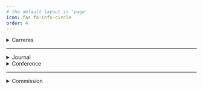 ```yaml
---
# the default layout is 'page'
icon: fas fa-info-circle
order: 4
---
```


<details>
<summary>Carreres</summary>

(주)은재팜 [스타트업]<br>
2023년 07월 01일 ~ 재직 중<br><br>

(주)은재팜 인턴 [동의대학교 이현섭 교수님 창업 회사]<br>
2023년 03월 01일 ~ 2023년 06월 30일<br><br>

ETRI 동계 연구 연수생 인턴 [ETRI 권용인 박사님]<br>
2023년 01월 01일 ~ 2023년 02월 24일<br><br>

ETRI 하계 연구 연수생 인턴 [ETRI 권용인 박사님]<br>
2022년 07월 01일 ~ 2022년 08월 31일<br><br>

</details>

<hr>

<details>
<summary>Journal</summary>

<a href="/assets/paper/2023_07_이기종_멀티코어_CPU에서_프로파일_기반_딥_러닝_연산_최적화_기법.pdf">
이기종 멀티코어 CPU에서 프로파일 기반 딥 러닝 연산 최적화 기법
</a><br>차주형, 권용인, 이제민.(2023). 전자공학회논문지<br><br>

<a href="/assets/paper/2023_05_아쿠아포닉스 환경에서의 작물 면적 데이터 AI 분석.pdf">
아쿠아포닉스 환경에서의 작물 면적 데이터 AI 분석
</a><br>최은영, 이현섭, 차주형, 이임건.(2023). 문화기술의 융합<br><br>

<a href="/assets/paper/2020_06_파이프 핸들링과 트리핑 공정에 사용되는 이동형 시추 장비들을 위한 충돌 방지 시스템용 시뮬레이터 설계.pdf">
파이프 핸들링과 트리핑 공정에 사용되는 이동형 시추 장비들을 위한 충돌 방지 시스템용 시뮬레이터 설계
</a><br>이재용, 구남국, 차주형, 권기연.(2020).한국CDE학회 논문집,25(2),182-191.<br><br>

<a href="/assets/paper/2020_02_효과적인 차량 선적을 위한 공간 배치의 최적화 기법.pdf">
효과적인 차량 선적을 위한 공간 배치의 최적화 기법
</a><br>차주형, 최진석, 배유수, 우영운.(2020).한국정보통신학회논문지,24(2),186-191.<br><br>

<a href="/assets/paper/2019_08_유전자 알고리즘을 이용한 효과적인 영상 생성 기법.pdf">
유전자 알고리즘을 이용한 효과적인 영상 생성 기법
</a><br>차주형, 우영운, 이임건.(2019),23(8),896-902.<br><br>

</details>

<details>
<summary>Conference</summary>

<a href="/assets/paper/2023_10_Deep_Learning_based_Motion_Recognition_Using_Sound_Event.pdf">
소리 정보를 이용한 딥 러닝 기반의 동작 인식
</a><br>차주형,배성준,박지은,이준혁,장시웅,이현섭.(2023).한국정보통신학회 54회 추계종합학술대회<br><br>

<a href="/assets/paper/2023_10_Aquaponics_through_real-time_flow_detection_Environmental_management_system_design.pdf">
영상 기반의 실시간 유량 감지를 통한 아쿠아포닉스 환경 유지 시스템 설계
</a><br>이현섭,차주형,배성준,박지은,장시웅,김진덕.(2023).한국정보통신학회 54회 추계종합학술대회<br><br>

<a href="/assets/paper/2023_05_협소 해역에서 자율운항선박의 충돌 감지에 대한 기초 연구.pdf">
협소 해역에서 자율운항선박의 충돌 감지에 대한 기초 연구
</a><br>김경훈, 차주형, 이재용.(2023).한국해양과학기술협의회 공동학술대회<br><br>

<a href="/assets/paper/2023_09_초해상도_및_기반의_효율적인_가상_데스크톱_인프라_설계.pdf">
초해상도 및 기반의 효율적인 가상 데스크톱 인프라 설계
</a><br>차주형,박현준, 임미선, 곽배섭, 권태현, 배성준, 우영운.(2023).한국정보통신학회 인공지능 및 응용 워크숍<br>
<a href="https://kiice.org/116">2023 인공지능 및 응용 워크숍 우수논문</a><br><br>

<a href="/assets/paper/2023_02_이기종 컴퓨팅과 복수 신경망 추론 환경에서 높은 처리량을 위한 스케줄러 관한 연구.pdf">
이기종 컴퓨팅과 복수 신경망 추론 환경에서 높은 처리량을 위한 스케줄러 관한 연구
</a><br>차주형, 박제만, 권용인.(2023).대한통신학회 동계학술대회<br><br>

<a href="/assets/paper/2022_11_단일 ISA 이기종 멀티 코어 구조를 위한 프로파일 기반 ArmCL 최적 스케줄 탐색.pdf">
단일 ISA 이기종 멀티 코어 구조를 위한 프로파일 기반 ArmCL 최적 스케줄 탐색
</a><br>차주형, 이주빈, 권용인.(2022).대한전자공학회 추계학술대회 논문집,300<br><br>

<a href="/assets/paper/2022_10_해양시추용 충돌방지시스템의 시각화에 관한 연구.pdf">
해양시추용 충돌방지시스템의 시각화에 관한 연구
</a><br>차주형, 이재용.(2022).한국해양공학회 추계학술대회 논문집,190.<br><br>

<a href="/assets/paper/2021_10_인공지능 교육을 위한 멀티 플랫폼 오목 프로그램 설계.pdf">
인공지능 교육을 위한 멀티 플랫폼 오목 프로그램 설계
</a><br>차주형, 우영운.(2021).한국정보통신학회 종합학술대회 논문집,25(2),530-532.<br><br>

<a href="/assets/paper/2020_10_딥러닝을 활용한 위험 지역 예측 기법.pdf">
딥러닝을 활용한 위험지역 예측기법
</a><br>차주형, 김성희, 우영운.(2020).한국정보통신학회 종합학술대회 논문집,24(2),308-310.<br><br>

<a href="/assets/paper/2019_10_유전자 알고리즘을 활용한 차량 선적 최적화 기법.pdf">
유전자 알고리즘을 활용한 차량 선적 최적화 기법
</a><br>차주형, 우영운.(2019).한국정보통신학회 종합학술대회 논문집,23(2),77-80.<br><br>

<a href="/assets/paper/2019_10_사용자 검색 효율 향상을 위한 빅데이터 처리 기반 영상 분석 시스템 설계.pdf">
사용자 검색 효율 향상을 위한 빅데이터 처리 기반 영상 분석 시스템 설계
</a><br>이현섭, 김준호, 차주형, 나보아, 김진덕.(2019).한국정보통신학회 종합학술대회 논문집,23(2),536-537.<br><br>

<a href="/assets/paper/2019_06_An Effective Method for Generating Color Images Using Genetic Algorithm.pdf">
An Effective Method for Generating Color Images Using Genetic Algorithm
</a><br>Joo Hyoung Cha, Young Woon Woo.(2019).INTERNATIONAL CONFERENCE ON FUTURE INFORMATION & COMMUNICATION ENGINEERING,11(1),355-358.<br><br>

<a href="/assets/paper/2019_05_유전자_알고리즘을_이용한_흑백_이미지_생성기법.pdf">
유전자 알고리즘을 이용한 흑백 이미지 생성 기법
</a><br>차주형, 강동성, 송무상, 권태현, 우영운.(2019).한국정보통신학회 2019년도 춘계학술대회 2019 May 23,265-267<br><br>

</details>

<hr>


<details>
<summary>Commission</summary>
<a href="/assets/commission/C-2022-035263.pdf">
암 컴퓨트라이브러리 스케쥴러(C-2022-035263)
</a><br>22.08.31<br><br>

<a href="/assets/commission/C-2022-035265.pdf">
암 컴퓨트 라이브러리 실행기
</a><br>22.08.31<br><br>

<a href="/assets/commission/C-2022-035267.pdf">
파라미터 실행 가능한 암 컴퓨트 라이브러리
</a><br>22.08.31<br><br>

<a href="/assets/commission/C-2023-052322.pdf">
충돌방지 시스템용 시각화 SW(소프트웨어)
</a><br>23.11.17<br><br>

<a href="/assets/commission/C-2023-052323.pdf">
충돌 기록 재생 프로그램
</a><br>23.11.17<br><br>

<a href="/assets/commission/C-2023-052324.pdf">
충돌 검사 모듈
</a><br>23.11.17<br><br>

<a href="/assets/commission/C-2023-052325.pdf">
충돌방지 검증용 데이터 생성 모듈
</a><br>23.11.17<br><br>

<a href="/assets/commission/C-2023-052326.pdf">
시뮬레이터용 HMI(사용자와 기계 상호작용) 도구
</a><br>23.11.17<br><br>


</summary>

<details>
<summary>Patents</summary>

<a href="https://doi.org/10.8080/1020190165757">
영상 내 자막 키워드 추출 및 순위 산정 시스템 및 방법
</a><br>21.06.22<br><br>

</details>

<hr>

<details>
<summary>Projects</summary>

스마트 엣지 디바이스 SW 개발 플랫폼 개발 <br>
한국전자통신연구원 / 과학기술정보통신부 <br>
2023.01.01~2023.02.28 <br><br>

인공지능 시스템을 위한 뉴로모픽 컴퓨팅 SW 플랫폼 기술 개발<br>
한국전자통신연구원 / 과학기술정보통신부 <br>
2022.07.01~2022.08.31 <br><br>

핀 불량 검사를 위한 인공지능 기반의 자동 판정 알고리즘 개발<br>
22.04.01 ~ 6.30, 09.01 ~ 22.10.31(=공백기 : ETRI 인턴)<br><br>

크레인 카메라 영상을 이용한 야드장 내 작업자 안전 위치 모니터링<br>
과학기술정보통신부 <br>
22.01.01 ~ 22.02.28	<br><br>

빅데이터 영상분석기능을 탑재한 능동형 영상 촬영 및 서비스 시스템<br>
과학기술정보통신부<br>
19.07.01 ~ 20.02.29	<br><br>

Development of loading optimization and ship operation safety support service for vehicle carriers<br>
과학기술정보통신부 정보통신산업진흥원<br>
19.02.01 ~ 19.10.31<br><br>

</details>

<hr>

<details>
<summary>Outsourcing</summary>

유림아이엔에스 회사와 동일한 서버 구축 요청(<a href="http://oneshot114.com/">[주식회사 비성파트너스]</a>)<br>
23.10.20 ~ 23.11.11<br><br>

고정형태의 지능형 불법 주정차 단속 소프트웨어 개발<br>
2023.01.01 ~ 2023.06.30<br><br>

<details>
<summary>프로젝트 소개 및 결과</summary>
<iframe width="560" height="315" src="https://www.youtube.com/embed/VbWOYMZW-EI?si=bjt9umLbFQQEAaHK" title="YouTube video player" frameborder="0" allow="accelerometer; autoplay; clipboard-write; encrypted-media; gyroscope; picture-in-picture; web-share" allowfullscreen></iframe>
</details>
세벡스와 로잉머신의 블루투스의 센서 데이터를 수집하여 시각화하는 <a herf="https://apps.apple.com/us/app/topfit/id6444595677">[어플리케이션 외주]</a><br>
21.07.30 ~ 21.12.28<br><br>

MES 시스템 중 웹에서 인식 가능한 바코드 리더기, 프린터기 모듈 구현, iFrame을 이용한 크롬의 탭과 같은 멀티 페이지 구현<br>
21.06.22 ~ 21.06.23<br><br>

족민의 달배(음식 역경매 서비스 플랫폼) 서비스 개발 <br>
2022-01-01 ~ 2022-12-31<br><br>

<details>
<summary>프로젝트 소개 및 결과</summary>
<iframe width="560" height="315" src="https://www.youtube.com/embed/eABm7ihe1UU?si=3yLIZfeseT6OePFy" title="YouTube video player" frameborder="0" allow="accelerometer; autoplay; clipboard-write; encrypted-media; gyroscope; picture-in-picture; web-share" allowfullscreen></iframe>

<iframe width="560" height="315" src="https://www.youtube.com/embed/hYNCinvIyqk?si=r6R7jd6GGM0DncQx" title="YouTube video player" frameborder="0" allow="accelerometer; autoplay; clipboard-write; encrypted-media; gyroscope; picture-in-picture; web-share" allowfullscreen></iframe>
</details>

차량 부착형태의 불법 주정차 단속 소프트웨어 개발<br>
2022.01.10 ~ 2022.05.31<br><br>

외주 레벤그리다 어플리케이션 외주 <a href="https://blog.naver.com/PostView.naver?blogId=lebengrida&logNo=222620909582&parentCategoryNo=&categoryNo=&viewDate=&isShowPopularPosts=false&from=postList">(아이폰 개발)</a><br>
20.10.16 ~ 21.01.05	<br><br>

[누리아이엔에스](http://directfyou.com/) 페이지 외주, 서브 도메인, 사용자 페이지 UI 변경 및 고객 방문 카운팅 프로그램 제작. 유지보수 기간 포함.<br>
20.08.12 ~ 21.06.04<br><br>

Mono(C#)을 이용하여 의학 장비 UI 및 애니메이션 최적화 작업 및 고도화<br>
20.03.12 ~ 20.03.20<br><br>

</details>

<hr>

<details>
<summary>Honors & Awards & Certificate</summary>

2023년 동의대학교 통합성과 경진대회 장려 수상 <a href="/assets/img/post/2023-11-16-02.jpg">[1]</a> <a href="/assets/img/post/2023-11-16-01.jpg">[2]</a>
<br>
1.    11. 16
<br><br>

<a href="/assets/img/resources/Engineer Information Processing.pdf">
국가 기술 자격증, 정보 처리 기사 취득
</a><br>
2023. 11. 15
<br><br>

<a href="/assets/paper/2023_09_초해상도_및_기반의_효율적인_가상_데스크톱_인프라_설계.pdf">
초해상도 및 기반의 효율적인 가상 데스크톱 인프라 설계
</a><br>차주형,박현준, 임미선, 곽배섭, 권태현, 배성준, 우영운.(2023).한국정보통신학회 인공지능 및 응용 워크숍<br>
<a href="https://kiice.org/116">
[2023 인공지능 및 응용 워크숍 우수논문]
</a><br><br>

<a href="https://courses.nvidia.com/certificates/f7ac9a6f1b8a45568a4b8ed2ff09adba/">
딥러닝의 기초
</a>, <a href="https://courses.nvidia.com/certificates/cf714047f3ea48a0923f711464148e63/">
CUDA C/C++ 를 활용한 가속화 컴퓨팅 기초
</a><br>
NVIDIA DLI Certificate <br>
22.06.22 ~ 22.06.23 <br><br>

주제 : 노인 낙상 방지 침대 / 어플리케이션 <br>
<a href="http://swkorea.org/%ea%b3%b5%ec%a7%80%ec%82%ac%ed%95%ad/?nType=UFFscUh5dURaU3p3Qi9SWHlzM3l6UEVPellyK3o5Q3ZNcDFOdTg4SlR4L29HMGlGbXdzRytkWFA0UFdEbW1ibXZZSlc5Z2xJeGVJVm1pZWVvLzRib3lhNDRLR3NBdzhYRlB3anNWYThpRzJpQUhxR282Q3kzMTJJbUhEa1JldUw=">
K 해커톤 7회 장려(소프트웨어교육혁신센터 이사장상)
</a><br>
19.07.23 ~ 19.11.15<br><br>


</details>

